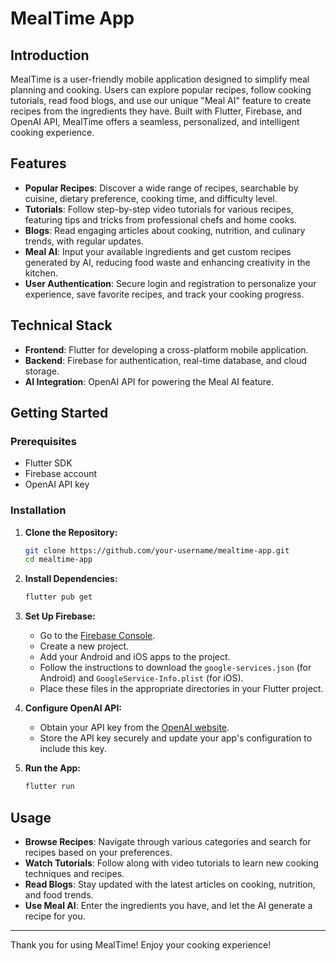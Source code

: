 # MealTime App

## Introduction

MealTime is a user-friendly mobile application designed to simplify meal planning and cooking. Users can explore popular recipes, follow cooking tutorials, read food blogs, and use our unique "Meal AI" feature to create recipes from the ingredients they have. Built with Flutter, Firebase, and OpenAI API, MealTime offers a seamless, personalized, and intelligent cooking experience.

## Features

- **Popular Recipes**: Discover a wide range of recipes, searchable by cuisine, dietary preference, cooking time, and difficulty level.
- **Tutorials**: Follow step-by-step video tutorials for various recipes, featuring tips and tricks from professional chefs and home cooks.
- **Blogs**: Read engaging articles about cooking, nutrition, and culinary trends, with regular updates.
- **Meal AI**: Input your available ingredients and get custom recipes generated by AI, reducing food waste and enhancing creativity in the kitchen.
- **User Authentication**: Secure login and registration to personalize your experience, save favorite recipes, and track your cooking progress.

## Technical Stack

- **Frontend**: Flutter for developing a cross-platform mobile application.
- **Backend**: Firebase for authentication, real-time database, and cloud storage.
- **AI Integration**: OpenAI API for powering the Meal AI feature.

## Getting Started

### Prerequisites

- Flutter SDK
- Firebase account
- OpenAI API key

### Installation

1. **Clone the Repository:**

   ```bash
   git clone https://github.com/your-username/mealtime-app.git
   cd mealtime-app
   ```

2. **Install Dependencies:**

   ```bash
   flutter pub get
   ```

3. **Set Up Firebase:**

   - Go to the [Firebase Console](https://console.firebase.google.com/).
   - Create a new project.
   - Add your Android and iOS apps to the project.
   - Follow the instructions to download the `google-services.json` (for Android) and `GoogleService-Info.plist` (for iOS).
   - Place these files in the appropriate directories in your Flutter project.

4. **Configure OpenAI API:**

   - Obtain your API key from the [OpenAI website](https://beta.openai.com/signup/).
   - Store the API key securely and update your app's configuration to include this key.

5. **Run the App:**

   ```bash
   flutter run
   ```

## Usage

- **Browse Recipes**: Navigate through various categories and search for recipes based on your preferences.
- **Watch Tutorials**: Follow along with video tutorials to learn new cooking techniques and recipes.
- **Read Blogs**: Stay updated with the latest articles on cooking, nutrition, and food trends.
- **Use Meal AI**: Enter the ingredients you have, and let the AI generate a recipe for you.

---

Thank you for using MealTime! Enjoy your cooking experience!
```


